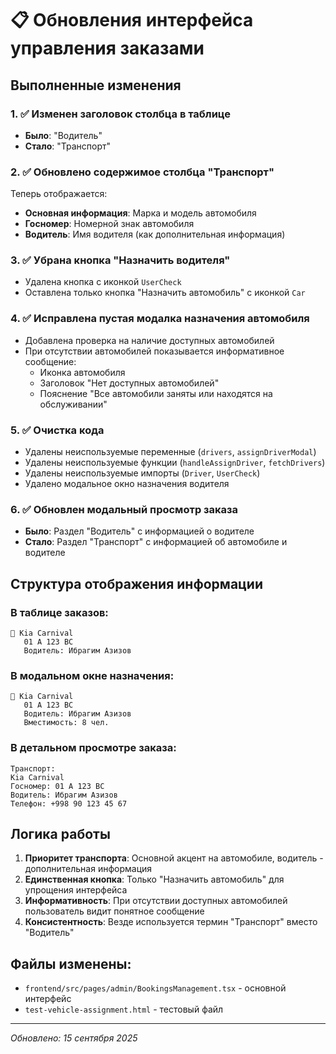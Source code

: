 # 📋 Обновления интерфейса управления заказами

## Выполненные изменения

### 1. ✅ Изменен заголовок столбца в таблице
- **Было**: "Водитель"  
- **Стало**: "Транспорт"

### 2. ✅ Обновлено содержимое столбца "Транспорт"
Теперь отображается:
- **Основная информация**: Марка и модель автомобиля
- **Госномер**: Номерной знак автомобиля  
- **Водитель**: Имя водителя (как дополнительная информация)

### 3. ✅ Убрана кнопка "Назначить водителя"
- Удалена кнопка с иконкой `UserCheck`
- Оставлена только кнопка "Назначить автомобиль" с иконкой `Car`

### 4. ✅ Исправлена пустая модалка назначения автомобиля
- Добавлена проверка на наличие доступных автомобилей
- При отсутствии автомобилей показывается информативное сообщение:
  - Иконка автомобиля
  - Заголовок "Нет доступных автомобилей"
  - Пояснение "Все автомобили заняты или находятся на обслуживании"

### 5. ✅ Очистка кода
- Удалены неиспользуемые переменные (`drivers`, `assignDriverModal`)
- Удалены неиспользуемые функции (`handleAssignDriver`, `fetchDrivers`)
- Удалены неиспользуемые импорты (`Driver`, `UserCheck`)
- Удалено модальное окно назначения водителя

### 6. ✅ Обновлен модальный просмотр заказа
- **Было**: Раздел "Водитель" с информацией о водителе
- **Стало**: Раздел "Транспорт" с информацией об автомобиле и водителе

## Структура отображения информации

### В таблице заказов:
```
🚗 Kia Carnival
   01 A 123 BC
   Водитель: Ибрагим Азизов
```

### В модальном окне назначения:
```
🚗 Kia Carnival
   01 A 123 BC
   Водитель: Ибрагим Азизов
   Вместимость: 8 чел.
```

### В детальном просмотре заказа:
```
Транспорт:
Kia Carnival
Госномер: 01 A 123 BC
Водитель: Ибрагим Азизов
Телефон: +998 90 123 45 67
```

## Логика работы

1. **Приоритет транспорта**: Основной акцент на автомобиле, водитель - дополнительная информация
2. **Единственная кнопка**: Только "Назначить автомобиль" для упрощения интерфейса
3. **Информативность**: При отсутствии доступных автомобилей пользователь видит понятное сообщение
4. **Консистентность**: Везде используется термин "Транспорт" вместо "Водитель"

## Файлы изменены:
- `frontend/src/pages/admin/BookingsManagement.tsx` - основной интерфейс
- `test-vehicle-assignment.html` - тестовый файл

---
*Обновлено: 15 сентября 2025*
